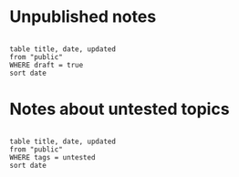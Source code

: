 # Unpublished notes

```dataview title="Unpublished notes"

table title, date, updated
from "public"
WHERE draft = true
sort date

```

# Notes about untested topics

```dataview title="Untested notes"

table title, date, updated
from "public"
WHERE tags = untested
sort date

```

